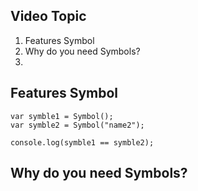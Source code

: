 [](https://youtu.be/OhXI8qsf9h8?list=PLHiZ4m8vCp9Nflbo9a0pZuLscG_Xc7DKq)
## Video Topic
1. Features Symbol
2. Why do you need Symbols?
3. 



##  Features Symbol
```
var symble1 = Symbol();
var symble2 = Symbol("name2");

console.log(symble1 == symble2);

```

## Why do you need Symbols?

